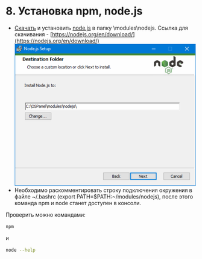 # 8. Установка npm, node.js
* [Скачать](https://nodejs.org/en/download/) и установить [node.js](https://nodejs.org/) в папку \modules\nodejs\. Ссылка для скачивания - [https://nodejs.org/en/download/](https://nodejs.org/en/download/)
![Установка node.js](../img/install-nodejs.png "Установка node.js") 
* Необходимо раскомментировать строку подключения окружения в файле ~/.bashrc (export PATH=$PATH:~/modules/nodejs), после этого команда npm и node станет доступен в консоли.

Проверить можно командами:
```bash
npm
```
и
```bash
node --help
```